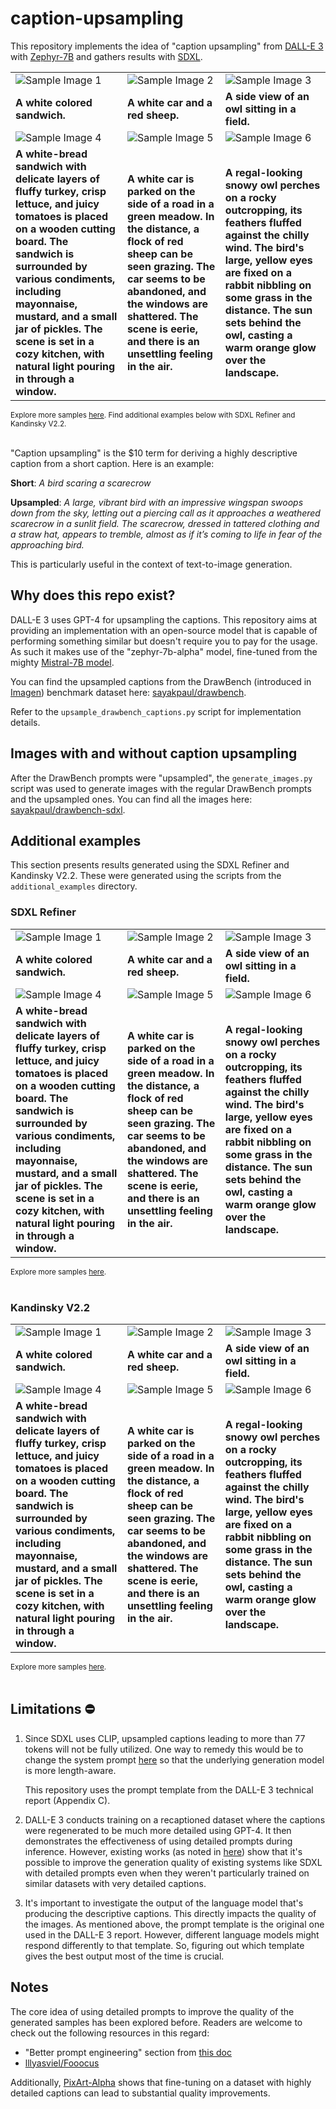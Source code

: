# caption-upsampling

This repository implements the idea of "caption upsampling" from [DALL-E 3](https://cdn.openai.com/papers/dall-e-3.pdf) with [Zephyr-7B](https://huggingface.co/HuggingFaceH4/zephyr-7b-alpha) and gathers results with [SDXL](https://huggingface.co/papers/2307.01952).

<table>
    <tr>
        <td><img src="https://huggingface.co/datasets/sayakpaul/sample-datasets/resolve/main/caption-upsampling/sandwich.jpg" alt="Sample Image 1"></td>
        <td><img src="https://huggingface.co/datasets/sayakpaul/sample-datasets/resolve/main/caption-upsampling/car_sheep.jpg" alt="Sample Image 2"></td>
        <td><img src="https://huggingface.co/datasets/sayakpaul/sample-datasets/resolve/main/caption-upsampling/owl.jpg" alt="Sample Image 3"></td>
    </tr>
    <tr>
        <td><b>A white colored sandwich.</b></td>
        <td><b>A white car and a red sheep.</b></td>
        <td><b>A side view of an owl sitting in a field.</b></td>
    </tr>
    <tr>
        <td><img src="https://huggingface.co/datasets/sayakpaul/sample-datasets/resolve/main/caption-upsampling/upsampled_sandwich.jpg" alt="Sample Image 4"></td>
        <td><img src="https://huggingface.co/datasets/sayakpaul/sample-datasets/resolve/main/caption-upsampling/upsampled_car_sheep.jpg" alt="Sample Image 5"></td>
        <td><img src="https://huggingface.co/datasets/sayakpaul/sample-datasets/resolve/main/caption-upsampling/upsampled_owl.jpg" alt="Sample Image 6"></td>
    </tr>
    <tr>
        <td><b>A white-bread sandwich with delicate layers of fluffy turkey, crisp lettuce, and juicy tomatoes is placed on a wooden cutting board. The sandwich is surrounded by various condiments, including mayonnaise, mustard, and a small jar of pickles. The scene is set in a cozy kitchen, with natural light pouring in through a window.</b></td>
        <td><b>A white car is parked on the side of a road in a green meadow. In the distance, a flock of red sheep can be seen grazing. The car seems to be abandoned, and the windows are shattered. The scene is eerie, and there is an unsettling feeling in the air.</b></td>
        <td><b>A regal-looking snowy owl perches on a rocky outcropping, its feathers fluffed against the chilly wind. The bird's large, yellow eyes are fixed on a rabbit nibbling on some grass in the distance. The sun sets behind the owl, casting a warm orange glow over the landscape.</b></td>
    </tr>
</table>
<sub>Explore more samples <a href="https://huggingface.co/datasets/sayakpaul/drawbench-sdxl">here</a>. Find additional examples below with SDXL Refiner and Kandinsky V2.2.</sub>
<br><br>

"Caption upsampling" is the $10 term for deriving a highly descriptive caption from a short caption. Here is an example:

**Short**: _A bird scaring a scarecrow_

**Upsampled**: _A large, vibrant bird with an impressive wingspan swoops down from the sky, letting out a piercing call as it approaches a weathered scarecrow in a sunlit field. The scarecrow, dressed in tattered clothing and a straw hat, appears to tremble, almost as if it’s coming to life in fear of the approaching bird._

This is particularly useful in the context of text-to-image generation.

## Why does this repo exist?

DALL-E 3 uses GPT-4 for upsampling the captions. This repository aims at providing an implementation with an open-source model that is capable of performing something similar but doesn't require you to pay for the usage. As such it makes use of the "zephyr-7b-alpha" model, fine-tuned from the mighty [Mistral-7B model](https://huggingface.co/mistralai/Mistral-7B-v0.1).

You can find the upsampled captions from the DrawBench (introduced in [Imagen](https://imagen.research.google/)) benchmark dataset here: [sayakpaul/drawbench](https://huggingface.co/datasets/sayakpaul/drawbench). 

Refer to the `upsample_drawbench_captions.py` script for implementation details.

## Images with and without caption upsampling

After the DrawBench prompts were "upsampled", the `generate_images.py` script was used to generate images with the regular DrawBench prompts and the upsampled ones. You can find all the images here: [sayakpaul/drawbench-sdxl](https://huggingface.co/datasets/sayakpaul/drawbench-sdxl).

## Additional examples

This section presents results generated using the SDXL Refiner and Kandinsky V2.2. These were generated using the scripts from the `additional_examples` directory.

### SDXL Refiner 

<table>
    <tr>
        <td><img src="https://huggingface.co/datasets/sayakpaul/sample-datasets/resolve/main/caption-upsampling/refiner/sandwich.jpg" alt="Sample Image 1"></td>
        <td><img src="https://huggingface.co/datasets/sayakpaul/sample-datasets/resolve/main/caption-upsampling/refiner/car_sheep.jpg" alt="Sample Image 2"></td>
        <td><img src="https://huggingface.co/datasets/sayakpaul/sample-datasets/resolve/main/caption-upsampling/refiner/owl.jpg" alt="Sample Image 3"></td>
    </tr>
    <tr>
        <td><b>A white colored sandwich.</b></td>
        <td><b>A white car and a red sheep.</b></td>
        <td><b>A side view of an owl sitting in a field.</b></td>
    </tr>
    <tr>
        <td><img src="https://huggingface.co/datasets/sayakpaul/sample-datasets/resolve/main/caption-upsampling/refiner/upsampled_sandwich.jpg" alt="Sample Image 4"></td>
        <td><img src="https://huggingface.co/datasets/sayakpaul/sample-datasets/resolve/main/caption-upsampling/refiner/upsampled_car_sheep.jpg" alt="Sample Image 5"></td>
        <td><img src="https://huggingface.co/datasets/sayakpaul/sample-datasets/resolve/main/caption-upsampling/refiner/upsampled_owl.jpg" alt="Sample Image 6"></td>
    </tr>
    <tr>
        <td><b>A white-bread sandwich with delicate layers of fluffy turkey, crisp lettuce, and juicy tomatoes is placed on a wooden cutting board. The sandwich is surrounded by various condiments, including mayonnaise, mustard, and a small jar of pickles. The scene is set in a cozy kitchen, with natural light pouring in through a window.</b></td>
        <td><b>A white car is parked on the side of a road in a green meadow. In the distance, a flock of red sheep can be seen grazing. The car seems to be abandoned, and the windows are shattered. The scene is eerie, and there is an unsettling feeling in the air.</b></td>
        <td><b>A regal-looking snowy owl perches on a rocky outcropping, its feathers fluffed against the chilly wind. The bird's large, yellow eyes are fixed on a rabbit nibbling on some grass in the distance. The sun sets behind the owl, casting a warm orange glow over the landscape.</b></td>
    </tr>
</table>
<sub>Explore more samples <a href="https://huggingface.co/datasets/sayakpaul/drawbench-sdxl-refiner">here</a>.</sub>
<br><br>

### Kandinsky V2.2

<table>
    <tr>
        <td><img src="https://huggingface.co/datasets/sayakpaul/sample-datasets/resolve/main/caption-upsampling/kandinsky_v22/sandwich.jpg" alt="Sample Image 1"></td>
        <td><img src="https://huggingface.co/datasets/sayakpaul/sample-datasets/resolve/main/caption-upsampling/kandinsky_v22/car_sheep.jpg" alt="Sample Image 2"></td>
        <td><img src="https://huggingface.co/datasets/sayakpaul/sample-datasets/resolve/main/caption-upsampling/kandinsky_v22/owl.jpg" alt="Sample Image 3"></td>
    </tr>
    <tr>
        <td><b>A white colored sandwich.</b></td>
        <td><b>A white car and a red sheep.</b></td>
        <td><b>A side view of an owl sitting in a field.</b></td>
    </tr>
    <tr>
        <td><img src="https://huggingface.co/datasets/sayakpaul/sample-datasets/resolve/main/caption-upsampling/kandinsky_v22/upsampled_sandwich.jpg" alt="Sample Image 4"></td>
        <td><img src="https://huggingface.co/datasets/sayakpaul/sample-datasets/resolve/main/caption-upsampling/kandinsky_v22/upsampled_car_sheep.jpg" alt="Sample Image 5"></td>
        <td><img src="https://huggingface.co/datasets/sayakpaul/sample-datasets/resolve/main/caption-upsampling/kandinsky_v22/upsampled_owl.jpg" alt="Sample Image 6"></td>
    </tr>
    <tr>
        <td><b>A white-bread sandwich with delicate layers of fluffy turkey, crisp lettuce, and juicy tomatoes is placed on a wooden cutting board. The sandwich is surrounded by various condiments, including mayonnaise, mustard, and a small jar of pickles. The scene is set in a cozy kitchen, with natural light pouring in through a window.</b></td>
        <td><b>A white car is parked on the side of a road in a green meadow. In the distance, a flock of red sheep can be seen grazing. The car seems to be abandoned, and the windows are shattered. The scene is eerie, and there is an unsettling feeling in the air.</b></td>
        <td><b>A regal-looking snowy owl perches on a rocky outcropping, its feathers fluffed against the chilly wind. The bird's large, yellow eyes are fixed on a rabbit nibbling on some grass in the distance. The sun sets behind the owl, casting a warm orange glow over the landscape.</b></td>
    </tr>
</table>
<sub>Explore more samples <a href="https://huggingface.co/datasets/sayakpaul/drawbench-kandinsky-v22">here</a>.</sub>
<br><br>

## Limitations ⛔️

1. Since SDXL uses CLIP, upsampled captions leading to more than 77 tokens will not be fully utilized. One way to remedy this would be to change the system prompt [here](https://github.com/sayakpaul/caption-upsampling/blob/c71388f39a9717c57faffcb14c0d9152c9d78657/upsample_drawbench_captions.py#L38) so that the underlying generation model is more length-aware.

   This repository uses the prompt template from the DALL-E 3 technical report (Appendix C).

2. DALL-E 3 conducts training on a recaptioned dataset where the captions were regenerated to be much more detailed using GPT-4. It then demonstrates the effectiveness of using detailed prompts during inference. However, existing works (as noted in [here](#notes)) show that it's possible to improve the generation quality of existing systems like SDXL with detailed prompts even when they weren't particularly trained on similar datasets with very detailed captions.

3. It's important to investigate the output of the language model that's producing the descriptive captions. This directly impacts the quality of the images. As mentioned above, the prompt template is the original one used in the DALL-E 3 report. However, different language models might respond differently to that template. So, figuring out which template gives the best output most of the time is crucial.

## Notes

The core idea of using detailed prompts to improve the quality of the generated samples has been explored before. Readers are welcome to check out the following resources in this regard:

* "Better prompt engineering" section from [this doc](https://huggingface.co/docs/diffusers/main/en/stable_diffusion#better-prompt-engineering)
* [lllyasviel/Fooocus](https://github.com/lllyasviel/Fooocus)

Additionally, [PixArt-Alpha](https://github.com/PixArt-alpha/PixArt-alpha) shows that fine-tuning on a dataset with highly detailed captions can lead to substantial quality improvements.
